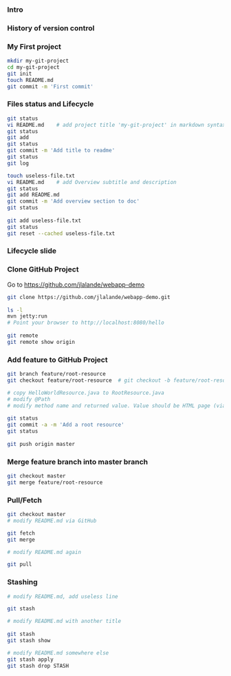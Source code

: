### Intro

### History of version control

### My First project

```bash
mkdir my-git-project
cd my-git-project
git init
touch README.md
git commit -m 'First commit'
```

### Files status and Lifecycle

```bash
git status
vi README.md 	# add project title 'my-git-project' in markdown syntax
git status
git add
git status
git commit -m 'Add title to readme'
git status
git log

touch useless-file.txt
vi README.md	# add Overview subtitle and description
git status
git add README.md
git commit -m 'Add overview section to doc'
git status
	
git add useless-file.txt
git status
git reset --cached useless-file.txt
```

### Lifecycle slide

### Clone GitHub Project

Go to https://github.com/jlalande/webapp-demo

```bash
git clone https://github.com/jlalande/webapp-demo.git
	
ls -l
mvn jetty:run
# Point your browser to http://localhost:8080/hello
	
git remote
git remote show origin
```	

### Add feature to GitHub Project

```bash
git branch feature/root-resource
git checkout feature/root-resource	# git checkout -b feature/root-resource

# copy HelloWorldResource.java to RootResource.java
# modify @Path
# modify method name and returned value. Value should be HTML page (via copy/paste)
	
git status
git commit -a -m 'Add a root resource'
git status
	
git push origin master
```

### Merge feature branch into master branch

```bash
git checkout master
git merge feature/root-resource
```

### Pull/Fetch

```bash
git checkout master
# modify README.md via GitHub

git fetch
git merge

# modify README.md again

git pull
```

### Stashing

```bash
# modify README.md, add useless line

git stash

# modify README.md with another title
	
git stash
git stash show

# modify README.md somewhere else
git stash apply
git stash drop STASH
```
